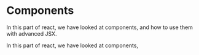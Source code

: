 # Components

In this part of react, we have looked at components, and how to use them with advanced JSX.

In this part of react, we have looked at components, 
